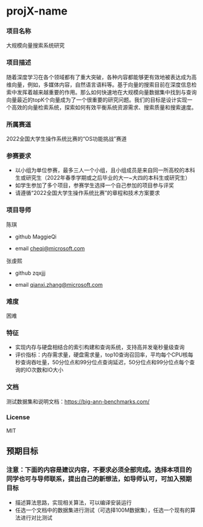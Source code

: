 # projX-name
### 项目名称
大规模向量搜索系统研究


### 项目描述

随着深度学习在各个领域都有了重大突破，各种内容都能够更有效地被表达成为高维向量，例如，多媒体内容，自然语言语料等。基于向量的搜索目前在深度信息检索中发挥着越来越重要的作用。那么如何快速地在大规模向量数据集中找到与查询向量最近的topK个向量成为了一个很重要的研究问题。我们的目标是设计实现一个高效的向量检索系统，探索如何有效平衡系统资源需求、搜索质量和搜索速度。


### 所属赛道

2022全国大学生操作系统比赛的“OS功能挑战”赛道



### 参赛要求

- 以小组为单位参赛，最多三人一个小组，且小组成员是来自同一所高校的本科生或研究生（2022年春季学期或之后毕业的大一~大四的本科生或研究生）
- 如学生参加了多个项目，参赛学生选择一个自己参加的项目参与评奖
- 请遵循“2022全国大学生操作系统比赛”的章程和技术方案要求



### 项目导师

陈琪

* github MaggieQi

* email cheqi@microsoft.com

张虔熙

* github zqxjjj

* email qianxi.zhang@microsoft.com


### 难度

困难



### 特征

- 实现内存与硬盘相结合的索引构建和查询系统，支持高并发毫秒量级查询
- 评价指标：内存需求量，硬盘需求量，top10查询召回率，平均每个CPU核每秒查询吞吐量，50分位点和99分位点查询延迟，50分位点和99分位点每个查询的IO次数和IO大小



### 文档

测试数据集和说明文档：https://big-ann-benchmarks.com/


### License

MIT



## 预期目标

### 注意：下面的内容是建议内容，不要求必须全部完成。选择本项目的同学也可与导师联系，提出自己的新想法，如导师认可，可加入预期目标

* 描述算法思路，实现相关算法，可以编译安装运行
* 任选一个文档中的数据集进行测试（可选择100M数据集），任选一个现有的算法进行对比测试
